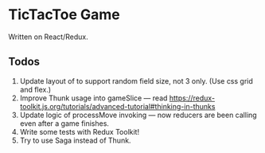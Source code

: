 # TicTacToe Game
Written on React/Redux.

## Todos

1. Update layout of <Playground> to support random field size, not 3 only. (Use css grid and flex.)
2. Improve Thunk usage into gameSlice — read https://redux-toolkit.js.org/tutorials/advanced-tutorial#thinking-in-thunks
3. Update logic of processMove invoking — now reducers are been calling even after a game finishes.
4. Write some tests with Redux Toolkit!
5. Try to use Saga instead of Thunk.
